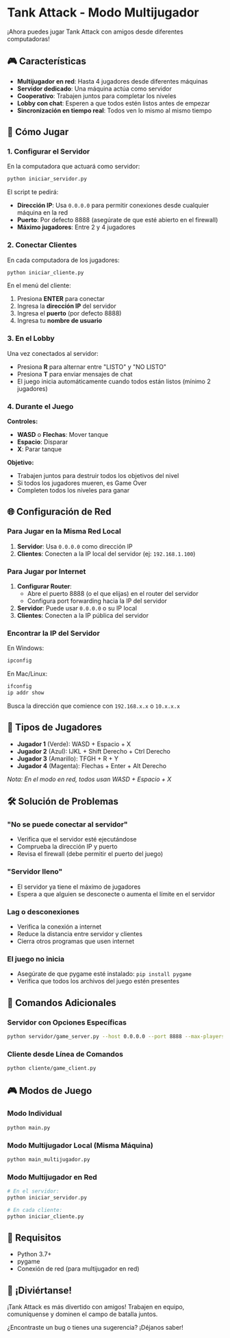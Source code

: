 # Tank Attack - Modo Multijugador

¡Ahora puedes jugar Tank Attack con amigos desde diferentes computadoras!

## 🎮 Características

- **Multijugador en red**: Hasta 4 jugadores desde diferentes máquinas
- **Servidor dedicado**: Una máquina actúa como servidor
- **Cooperativo**: Trabajen juntos para completar los niveles
- **Lobby con chat**: Esperen a que todos estén listos antes de empezar
- **Sincronización en tiempo real**: Todos ven lo mismo al mismo tiempo

## 🚀 Cómo Jugar

### 1. Configurar el Servidor

En la computadora que actuará como servidor:

```bash
python iniciar_servidor.py
```

El script te pedirá:
- **Dirección IP**: Usa `0.0.0.0` para permitir conexiones desde cualquier máquina en la red
- **Puerto**: Por defecto 8888 (asegúrate de que esté abierto en el firewall)
- **Máximo jugadores**: Entre 2 y 4 jugadores

### 2. Conectar Clientes

En cada computadora de los jugadores:

```bash
python iniciar_cliente.py
```

En el menú del cliente:
1. Presiona **ENTER** para conectar
2. Ingresa la **dirección IP** del servidor
3. Ingresa el **puerto** (por defecto 8888)
4. Ingresa tu **nombre de usuario**

### 3. En el Lobby

Una vez conectados al servidor:
- Presiona **R** para alternar entre "LISTO" y "NO LISTO"
- Presiona **T** para enviar mensajes de chat
- El juego inicia automáticamente cuando todos están listos (mínimo 2 jugadores)

### 4. Durante el Juego

**Controles:**
- **WASD** o **Flechas**: Mover tanque
- **Espacio**: Disparar
- **X**: Parar tanque

**Objetivo:**
- Trabajen juntos para destruir todos los objetivos del nivel
- Si todos los jugadores mueren, es Game Over
- Completen todos los niveles para ganar

## 🌐 Configuración de Red

### Para Jugar en la Misma Red Local

1. **Servidor**: Usa `0.0.0.0` como dirección IP
2. **Clientes**: Conecten a la IP local del servidor (ej: `192.168.1.100`)

### Para Jugar por Internet

1. **Configurar Router**: 
   - Abre el puerto 8888 (o el que elijas) en el router del servidor
   - Configura port forwarding hacia la IP del servidor
2. **Servidor**: Puede usar `0.0.0.0` o su IP local
3. **Clientes**: Conecten a la IP pública del servidor

### Encontrar la IP del Servidor

En Windows:
```cmd
ipconfig
```

En Mac/Linux:
```bash
ifconfig
ip addr show
```

Busca la dirección que comience con `192.168.x.x` o `10.x.x.x`

## 🎯 Tipos de Jugadores

- **Jugador 1** (Verde): WASD + Espacio + X
- **Jugador 2** (Azul): IJKL + Shift Derecho + Ctrl Derecho  
- **Jugador 3** (Amarillo): TFGH + R + Y
- **Jugador 4** (Magenta): Flechas + Enter + Alt Derecho

*Nota: En el modo en red, todos usan WASD + Espacio + X*

## 🛠️ Solución de Problemas

### "No se puede conectar al servidor"
- Verifica que el servidor esté ejecutándose
- Comprueba la dirección IP y puerto
- Revisa el firewall (debe permitir el puerto del juego)

### "Servidor lleno"
- El servidor ya tiene el máximo de jugadores
- Espera a que alguien se desconecte o aumenta el límite en el servidor

### Lag o desconexiones
- Verifica la conexión a internet
- Reduce la distancia entre servidor y clientes
- Cierra otros programas que usen internet

### El juego no inicia
- Asegúrate de que pygame esté instalado: `pip install pygame`
- Verifica que todos los archivos del juego estén presentes

## 📝 Comandos Adicionales

### Servidor con Opciones Específicas

```bash
python servidor/game_server.py --host 0.0.0.0 --port 8888 --max-players 4
```

### Cliente desde Línea de Comandos

```bash
python cliente/game_client.py
```

## 🎮 Modos de Juego

### Modo Individual
```bash
python main.py
```

### Modo Multijugador Local (Misma Máquina)
```bash
python main_multijugador.py
```

### Modo Multijugador en Red
```bash
# En el servidor:
python iniciar_servidor.py

# En cada cliente:
python iniciar_cliente.py
```

## 🔧 Requisitos

- Python 3.7+
- pygame
- Conexión de red (para multijugador en red)

## 🎊 ¡Diviértanse!

¡Tank Attack es más divertido con amigos! Trabajen en equipo, comuníquense y dominen el campo de batalla juntos.

¿Encontraste un bug o tienes una sugerencia? ¡Déjanos saber!